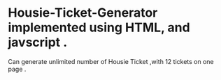# Housie-Ticket-Generator implemented using HTML, and javscript .
Can generate unlimited number of Housie Ticket ,with 12 tickets on one page . 
